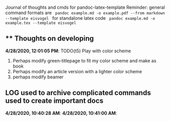 Journal of thoughts and cmds for pandoc-latex-template
Reminder: general command formats are
    `  pandoc example.md -o example.pdf --from markdown --template eisvogel  `
       for standalone latex code
    `  pandoc example.md -o example.tex --template eisvogel  `

## ** Thoughts on developing

**4/28/2020, 12:01:05 PM**: TODO(t5) Play with color scheme

1. Perhaps modify green-titlepage to fit my color scheme and make as book
2. Perhaps modify an article version with a lighter color scheme 
2. perhaps modify beamer

## LOG  used to archive complicated commands used to create important docs

**4/28/2020, 10:40:28 AM**:
**4/28/2020, 10:41:00 AM**:
